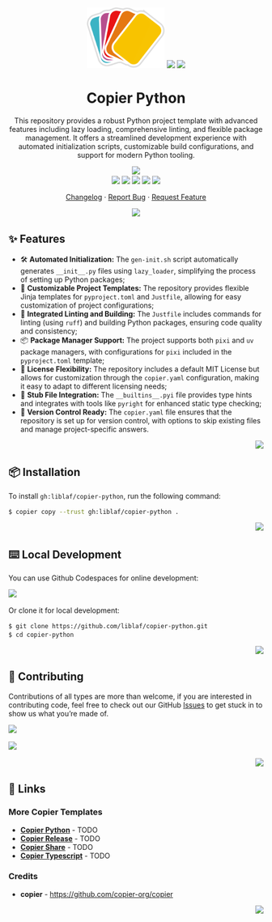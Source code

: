 <div align="center"><a name="readme-top"></a>

<img height="120" src="https://raw.githubusercontent.com/copier-org/copier/refs/heads/master/img/logo.svg" />
<img height="120" src="https://gw.alipayobjects.com/zos/kitchen/qJ3l3EPsdW/split.svg" />
<img height="120" src="https://api.iconify.design/devicon/python.svg" />

<h1>Copier Python</h1>

This repository provides a robust Python project template with advanced features including lazy loading, comprehensive linting, and flexible package management. It offers a streamlined development experience with automated initialization scripts, customizable build configurations, and support for modern Python tooling.

[![][copier-shield]][copier-link] <br />
[![][github-contributors-shield]][github-contributors-link]
[![][github-forks-shield]][github-forks-link]
[![][github-stars-shield]][github-stars-link]
[![][github-issues-shield]][github-issues-link]
[![][github-license-shield]][github-license-link]

[Changelog](./CHANGELOG.md) · [Report Bug][github-issues-link] · [Request Feature][github-issues-link]

![](https://raw.githubusercontent.com/andreasbm/readme/master/assets/lines/rainbow.png)

</div>

[copier-link]: https://github.com/copier-org/copier
[copier-shield]: https://img.shields.io/endpoint?url=https://raw.githubusercontent.com/copier-org/copier/master/img/badge/badge-black.json
[github-contributors-link]: https://github.com/liblaf/copier-python/graphs/contributors
[github-contributors-shield]: https://img.shields.io/github/contributors/liblaf/copier-python
[github-forks-link]: https://github.com/liblaf/copier-python/forks
[github-forks-shield]: https://img.shields.io/github/forks/liblaf/copier-python
[github-issues-link]: https://github.com/liblaf/copier-python/issues
[github-issues-shield]: https://img.shields.io/github/issues/liblaf/copier-python
[github-license-link]: https://github.com/liblaf/copier-python/blob/main/LICENSE
[github-license-shield]: https://img.shields.io/github/license/liblaf/copier-python
[github-stars-link]: https://github.com/liblaf/copier-python/stargazers
[github-stars-shield]: https://img.shields.io/github/stars/liblaf/copier-python

## ✨ Features

- 🛠️ **Automated Initialization:** The `gen-init.sh` script automatically generates `__init__.py` files using `lazy_loader`, simplifying the process of setting up Python packages;
- 📜 **Customizable Project Templates:** The repository provides flexible Jinja templates for `pyproject.toml` and `Justfile`, allowing for easy customization of project configurations;
- 🔧 **Integrated Linting and Building:** The `Justfile` includes commands for linting (using `ruff`) and building Python packages, ensuring code quality and consistency;
- 📦 **Package Manager Support:** The project supports both `pixi` and `uv` package managers, with configurations for `pixi` included in the `pyproject.toml` template;
- 📄 **License Flexibility:** The repository includes a default MIT License but allows for customization through the `copier.yaml` configuration, making it easy to adapt to different licensing needs;
- 🧩 **Stub File Integration:** The `__builtins__.pyi` file provides type hints and integrates with tools like `pyright` for enhanced static type checking;
- 🔄 **Version Control Ready:** The `copier.yaml` file ensures that the repository is set up for version control, with options to skip existing files and manage project-specific answers.

<div align="right">

[![][back-to-top]](#readme-top)

</div>

[back-to-top]: https://img.shields.io/badge/-BACK_TO_TOP-black?style=flat-square

## 📦 Installation

To install `gh:liblaf/copier-python`, run the following command:

```bash
$ copier copy --trust gh:liblaf/copier-python .
```

<div align="right">

[![][back-to-top]](#readme-top)

</div>

[back-to-top]: https://img.shields.io/badge/-BACK_TO_TOP-black?style=flat-square

## ⌨️ Local Development

You can use Github Codespaces for online development:

[![][github-codespace-shield]][github-codespace-link]

Or clone it for local development:

```bash
$ git clone https://github.com/liblaf/copier-python.git
$ cd copier-python
```

<div align="right">

[![][back-to-top]](#readme-top)

</div>

[github-codespace-shield]: https://github.com/codespaces/badge.svg
[github-codespace-link]: https://codespaces.new/liblaf/copier-python
[back-to-top]: https://img.shields.io/badge/-BACK_TO_TOP-black?style=flat-square

## 🤝 Contributing

Contributions of all types are more than welcome, if you are interested in contributing code, feel free to check out our GitHub [Issues][github-issues-link] to get stuck in to show us what you’re made of.

[![][pr-welcome-shield]][pr-welcome-link]

[![][github-contrib-shield]][github-contrib-link]

<div align="right">

[![][back-to-top]](#readme-top)

</div>

[github-issues-link]: https://github.com/liblaf/copier-python/issues
[pr-welcome-shield]: https://img.shields.io/badge/%F0%9F%A4%AF%20PR%20WELCOME-%E2%86%92-ffcb47?labelColor=black&style=for-the-badge
[pr-welcome-link]: https://github.com/liblaf/copier-python/pulls
[github-contrib-shield]: https://contrib.rocks/image?repo=liblaf%2Fcopier-python
[github-contrib-link]: https://github.com/liblaf/copier-python/graphs/contributors
[back-to-top]: https://img.shields.io/badge/-BACK_TO_TOP-black?style=flat-square

## 🔗 Links

### More Copier Templates

- **[Copier Python](https://github.com/liblaf/copier-python)** - TODO
- **[Copier Release](https://github.com/liblaf/copier-release)** - TODO
- **[Copier Share](https://github.com/liblaf/copier-share)** - TODO
- **[Copier Typescript](https://github.com/liblaf/copier-typescript)** - TODO

### Credits

- **copier** - <https://github.com/copier-org/copier>

<div align="right">

[![][back-to-top]](#readme-top)

</div>

[back-to-top]: https://img.shields.io/badge/-BACK_TO_TOP-black?style=flat-square

